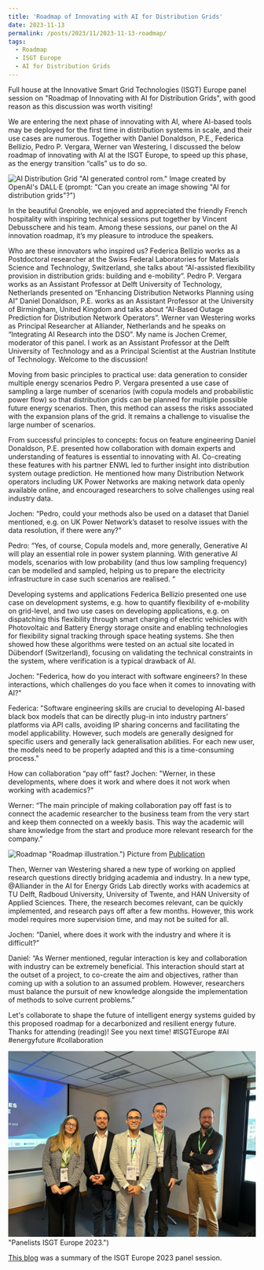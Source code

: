 ```yaml
---
title: 'Roadmap of Innovating with AI for Distribution Grids'
date: 2023-11-13
permalink: /posts/2023/11/2023-11-13-roadmap/
tags:
  - Roadmap
  - ISGT Europe
  - AI for Distribution Grids
---
```



Full house at the Innovative Smart Grid Technologies (ISGT) Europe panel session on "Roadmap of Innovating with AI for Distribution Grids", with good reason as this discussion was worth visiting!

We are entering the next phase of innovating with AI, where AI-based tools may be deployed for the first time in distribution systems in scale, and their use cases are numerous. Together with Daniel Donaldson, P.E., Federica Bellizio, Pedro P. Vergara, Werner van Westering, I discussed the below roadmap of innovating with AI at the ISGT Europe, to speed up this phase, as the energy transition “calls” us to do so.

![AI Distribution Grid](https://github.com/JochenC/JochenC.github.io/blob/master/images/1699886229424.jpg) "AI generated control rom."
Image created by OpenAI's DALL·E (prompt: "Can you create an image showing "AI for distribution grids"?")


In the beautiful Grenoble, we enjoyed and appreciated the friendly French hospitality with inspiring technical sessions put together by Vincent Debusschere and his team. Among these sessions, our panel on the AI innovation roadmap, it’s my pleasure to introduce the speakers.

Who are these innovators who inspired us?
Federica Bellizio works as a Postdoctoral researcher at the Swiss Federal Laboratories for Materials Science and Technology, Switzerland, she talks about “AI-assisted flexibility provision in distribution grids: building and e-mobility”. Pedro P. Vergara works as an Assistant Professor at Delft University of Technology, Netherlands presented on “Enhancing Distribution Networks Planning using AI” 
Daniel Donaldson, P.E. works as an Assistant Professor at the University of Birmingham, United Kingdom and talks about “AI-Based Outage Prediction for Distribution Network Operators”. 
Werner van Westering works as Principal Researcher at Alliander, Netherlands and he speaks on “Integrating AI Research into the DSO”. My name is Jochen Cremer, moderator of this panel. I work as an Assistant Professor at the Delft University of Technology and as a Principal Scientist at the Austrian Institute of Technology. Welcome to the discussion!

Moving from basic principles to practical use: data generation to consider multiple energy scenarios
Pedro P. Vergara presented a use case of sampling a large number of scenarios (with copula models and probabilistic power flow) so that distribution grids can be planned for multiple possible future energy scenarios. Then, this method can assess the risks associated with the expansion plans of the grid. It remains a challenge to visualise the large number of scenarios. 

From successful principles to concepts: focus on feature engineering
Daniel Donaldson, P.E. presented how collaboration with domain experts and understanding of features is essential to innovating with AI. Co-creating these features with his partner ENWL led to further insight into distribution system outage prediction. He mentioned how many Distribution Network operators including UK Power Networks are making network data openly available online, and encouraged researchers to solve challenges using real industry data.

Jochen: “Pedro, could your methods also be used on a dataset that Daniel mentioned, e.g. on UK Power Network’s dataset to resolve issues with the data resolution, if there were any?"

Pedro: “Yes, of course, Copula models and, more generally, Generative AI will play an essential role in power system planning. With generative AI models, scenarios with low probability (and thus low sampling frequency) can be modelled and sampled, helping us to prepare the electricity infrastructure in case such scenarios are realised. “

Developing systems and applications
Federica Bellizio presented one use case on development systems, e.g. how to quantify flexibility of e-mobility on grid-level, and two use cases on developing applications, e.g. on dispatching this flexibility through smart charging of electric vehicles with Photovoltaic and Battery Energy storage onsite and enabling technologies for flexibility signal tracking through space heating systems. She then showed how these algorithms were tested on an actual site located in Dübendorf (Switzerland), focusing on validating the technical constraints in the system, where verification is a typical drawback of AI. 

Jochen: "Federica, how do you interact with software engineers? In these interactions, which challenges do you face when it comes to innovating with AI?"

Federica: "Software engineering skills are crucial to developing AI-based black box models that can be directly plug-in into industry partners’ platforms via API calls, avoiding IP sharing concerns and facilitating the model applicability. However, such models are generally designed for specific users and generally lack generalisation abilities. For each new user, the models need to be properly adapted and this is a time-consuming process."

How can collaboration “pay off” fast? 
Jochen: "Werner, in these developments, where does it work and where does it not work when working with academics?"

Werner: “The main principle of making collaboration pay off fast is to connect the academic researcher to the business team from the very start and keep them connected on a weekly basis. This way the academic will share knowledge from the start and produce more relevant research for the company.”

![Roadmap](https://github.com/JochenC/JochenC.github.io/blob/master/images/1699886706272.jpg) "Roadmap illustration.") Picture from [Publication](https://jochenc.github.io/publication/2024-01-01-ml-driven-advancements) 


Then, Werner van Westering shared a new type of working on applied research questions directly bridging academia and industry. In a new type, @Alliander in the AI for Energy Grids Lab directly works with academics at TU Delft, Radboud University, University of Twente, and HAN University of Applied Sciences. There, the research becomes relevant, can be quickly implemented, and research pays off after a few months. However, this work model requires more supervision time, and may not be suited for all.

Jochen: “Daniel, where does it work with the industry and where it is difficult?”

Daniel: “As Werner mentioned, regular interaction is key and collaboration with industry can be extremely beneficial. This interaction should start at the outset of a project, to co-create the aim and objectives, rather than coming up with a solution to an assumed problem. However, researchers must balance the pursuit of new knowledge alongside the implementation of methods to solve current problems.”

Let's collaborate to shape the future of intelligent energy systems guided by this proposed roadmap for a decarbonized and resilient energy future. Thanks for attending (reading)! See you next time! #ISGTEurope #AI #energyfuture #collaboration

![Panelists](https://github.com/JochenC/JochenC.github.io/blob/master/images/1699886429051.jpg) "Panelists ISGT Europe 2023.")

[This blog](https://www.linkedin.com/pulse/roadmap-innovating-ai-distribution-grids-jochen-cremer-zugme/) was a summary of the ISGT Europe 2023 panel session.
